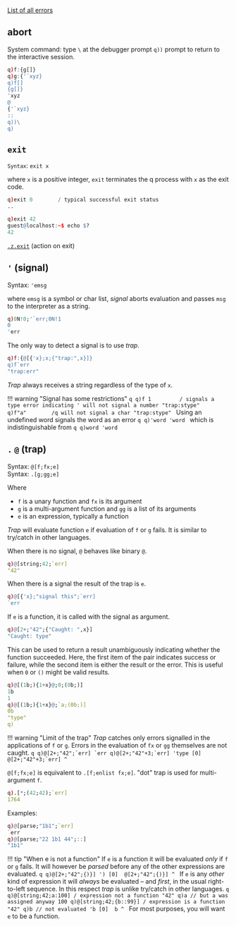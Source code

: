 <i class="fa fa-hand-o-right"></i> [List of all errors](/ref/error-list)


## abort

System command: type `\`  at the debugger prompt `q))` prompt to return to the interactive session.
```q
q)f:{g[]}
q)g:{'`xyz}
q)f[]
{g[]}
'xyz
@
{'`xyz}
::
q))\
q)
```


## `exit`

`Syntax`: `exit x`

where `x` is a positive integer, `exit` terminates the q process with `x` as the exit code.
```q
q)exit 0        / typical successful exit status
..

q)exit 42
guest@localhost:~$ echo $?
42
```
<i class="fa fa-hand-o-right"></i> [`.z.exit`](dotz/#zexit-action-on-exit) (action on exit)

## `'` (signal)

Syntax: `'emsg`

where `emsg` is a symbol or char list, _signal_ aborts evaluation and passes `msg` to the interpreter as a string.
```q
q)0N!0;'`err;0N!1
0
'err
```
The only way to detect a signal is to use _trap_.
```q
q)f:{@[{'x};x;{"trap:",x}]}
q)f`err
"trap:err"
```
_Trap_ always receives a string regardless of the type of `x`.

!!! warning "Signal has some restrictions"
    ```q
    q)f 1         / signals a type error indicating ' will not signal a number
    "trap:stype"
    q)f"a"        /q will not signal a char
    "trap:stype"
    ```
    Using an undefined word signals the word as an error
    ```q
    q)'word
    'word
    ```
    which is indistinguishable from
    ```q
    q)word
    'word
    ```


## `.` `@` (trap)

Syntax: `@[f;fx;e]`  
Syntax: `.[g;gg;e]`

Where

- `f` is a unary function and `fx` is its argument
- `g` is a multi-argument function and `gg` is a list of its arguments
- `e` is an expression, typically a function

_Trap_ will evaluate function `e` if evaluation of `f` or `g` fails. It is similar to try/catch in other languages.

When there is no signal, `@` behaves like binary `@`.
```q
q)@[string;42;`err]
"42"
```
When there is a signal the result of the trap is `e`.
```q
q)@[{'x};"signal this";`err]
`err
```
If `e` is a function, it is called with the signal as argument.
```q
q)@[2+;"42";{"Caught: ",x}]
"Caught: type"
```
This can be used to return a result unambiguously indicating whether the function succeeded. Here, the first item of the pair indicates success or failure, while the second item is either the result or the error. This is useful when `0` or `()` might be valid results. 
```q
q)@[(1b;){1+x}@;0;(0b;)]
1b
1
q)@[(1b;){1+x}@;`a;(0b;)]
0b
"type"
q)
```

!!! warning "Limit of the trap"
    _Trap_ catches only errors signalled in the applications of `f` or `g`. Errors in the evaluation of `fx` or `gg` themselves are not caught.
    ```q
    q)@[2+;"42";`err]
    `err
    q)@[2+;"42"+3;`err]
    'type
      [0]  @[2+;"42"+3;`err]
                    ^
    ```

`@[f;fx;e]` is equivalent to `.[f;enlist fx;e]`. "dot" trap is used for multi-argument `f`.
```q
q).[*;(42;42);`err]
1764
```
Examples:
```q
q)@[parse;"1b1";`err]
`err
q)@[parse;"22 1b1 44";::]
"1b1"
```

!!! tip "When e is not a function"
    If `e` is a function it will be evaluated _only_ if `f` or `g` fails. It will however be _parsed_ before any of the other expressions are evaluated.
    ```q
    q)@[2+;"42";{)}]
    ')
      [0]  @[2+;"42";{)}]
                      ^
    ```
    If `e` is any _other_ kind of expression it will _always_ be evaluated – and _first_, in the usual right-to-left sequence. In this respect _trap_ is unlike try/catch in other languages. 
    ```q
    q)@[string;42;a:100] / expression not a function
    "42"
    q)a // but a was assigned anyway
    100
    q)@[string;42;{b::99}] / expression is a function
    "42"
    q)b // not evaluated
    'b
      [0]  b
           ^
    ```
    For most purposes, you will want `e` to be a function.

<!-- 
## Errors
<div class="kx-compact" markdown="1">

### Runtime errors

error | example | explanation 
------|---------|-------------
`access` | | attempt to read files above directory, run system commands or failed usr/pwd
`accp` | | tried to accept an incoming TCP/IP connection but failed to do so
`adict` | `d[::]:x` | blocked assignment (`'nyi`)
`arch` | | attempt to load file of wrong endian format
`assign` | `cos:12` | attempt to reuse a reserved word
`badtail` | | incomplete transaction at end of logfile, get good (count;length) with `-11!(-2;`:file)`
`cast` | `` `sym$`xxx`` | attempt to enumerate invalid value (`` `xxx`` not in sym in example)
`char` | |invalid character
`conn`  | | too many incoming connections (1022 max)
`constants` | too many constants (max 96)
`cores` | too many cores
`d8`  | | the log had a partial transaction at the end but q couldn’t truncate the file.
`domain` | `!-1` | out of domain
`elim` | | more than 57 distinct enumerations
`from` | `select a b` | badly formed select statement
`glim` | | limit on number of vectors with a `` `g#`` attribute (unlimited since 3.2)
`globals` | | too many global variables (32 max)
`host` | | unlicensed host
`hwr` | | handle write error, can’t write inside a `peach`
`insert` |     |               attempt to insert a record with a key that already exists
`k4.lic` | k4.lic file not found, check `QHOME`and `QLIC`
`length` |       `()+!1` | incompatible lengths
`limit` | `0W#2` | tried to generate a list longer than 2,000,000,000
`locals` | | too many local variables (24 max)
`loop` | `a::a` | dependency or transitive closure loop
`mismatch` |     |             columns that can't be aligned for R,R or K,K
`mlim` | | limit on number of concurrently mapped nested vectors, currently 65530
`noamend` |  | can't change global state inside an amend
`nosocket` | | can only open/use sockets in main thread
`noupdate` | | update not allowed when using negative port number
`nyi` | | not yet implemented
`os` | | ==operating system error== _or_ unlicenced operating system
`params` | | too many parameters (8 max)
`parse` | | invalid syntax
`part` | | something wrong with the partitions in the HDB
`path too long`| (`$":",1000#"a") set 1 2 3 | file path length exceeded
`pl` | | `peach` can't handle parallel lambdas (2.3 only)
`Q7` | | nyi op on file nested array
`rank` | `+[2;3;4]` | invalid rank or valence
`rb` | | encountered a problem whilse doing a blocking read
`s-fail` | `` `s#2 1`` | cannot apply `` `s#`` to data (not ascending values)
`splay` | | nyi op on splayed table
`srv` | | attempt to use client-only license in server mode 
`stack` | `{.z.s[]}[]` | ran out of stack space
`step` | | attempt to upsert into stepped (`` `s#``) dictionary
`stop` | | user interrupt (Ctrl-c) or time limit (`-T`)
`stype` |  `'42` | invalid type used to signal
`threadview` |  |  views can only be calculated from the main thread
`trunc` | | the log had a partial transaction at the end but q couldn’t truncate the file
`type` | `til 2.2` | wrong type
`type/attr error amending file` | | direct update on disk for this type or attribute is not allowed
`u-fail` | `` `u#1 1`` | cannot apply `` `u#`` to data (not unique values)
`unmappable` | | when saving partitioned data, each column must be mappable
`upd` | | version of kdb+ more recent than license update date
`user` | | unlicensed user
`value` | | no value
`vd1` | | attempted multithread update
`view` | | trying to re-assign a view to something else
`wha` | | invalid system date
`wsfull` | | malloc failed, ran out of swap (or addressability on 32-bit), or hit `-w` limit
`XXX` | |  value error (`XXX` undefined)
`XXX` | `read0`:invalidname.txt` | from addr, close, conn, p(from -p), snd, rcv or invalid filename
`XXX:YYY` | | `XXX` is from kdb+, `YYY` from the OS
</div>

### System errors (file and IPC) 

<div class="kx-compact" markdown="1">

| error | example | explanation |
|-------|---------|-------------|
| `XXX:YYY` | ``read0`:invalidname.txt`` | `XXX` is from kdb+, `YYY` from the OS |

`XXX` from addr, close, conn, p (from `-p`), snd, rcv or (invalid) filename
</div>


### Parse errors (execute or load)

<div class="kx-compact" markdown="1">

| error | example | explanation |
|-------|---------|-------------|
| `[({])}"` | `count abc"` | open paren, bracket, brace or double-quote
| `branch` | | a branch (`if`; `do`; `while`; `$[.;.;.]`) more than 255 byte codes away |
| `char` |     |                invalid character |
| `constants` | |               too many constants (max 96) |
| `globals` |    |              too many global variables (32 max) |
| `locals` |      |             too many local variables (24 max) |
| `params` |       |            too many parameters (8 max) |

</div>

### License errors

<div class="kx-compact" markdown="1">

| error    | explanation                                                 |
|----------|-------------------------------------------------------------|
| `cores`  | too many cores                                              |
| `exp`    | expiry date passed                                          |
| `host`   | unlicensed host                                             |
| `k4.lic` | k4.lic file not found, check `QHOME`/`QLIC`                 |
| `os`     | unlicensed OS                                               |
| `srv`    | attempt to use client-only license in server mode           |
| `upd`    | attempt to use version of kdb+ more recent than update date |
| `user`   | unlicensed user                                             |
| `wha`    | invalid system date                                         |

</div>
 -->